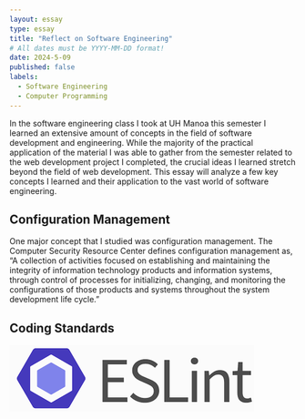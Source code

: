 ```yaml
---
layout: essay
type: essay
title: "Reflect on Software Engineering"
# All dates must be YYYY-MM-DD format!
date: 2024-5-09
published: false
labels:
  - Software Engineering
  - Computer Programming
---
```



In the software engineering class I took at UH Manoa this semester I learned an extensive amount of concepts in the field of software development and engineering. While the majority of the practical application of the material I was able to gather from the semester related to the web development project I completed, the crucial ideas I learned stretch beyond the field of web development. This essay will analyze a few key concepts I learned and their application to the vast world of software engineering. 

<h2>Configuration Management</h2>

One major concept that I studied was configuration management. <a link=“https://csrc.nist.gov/glossary/term/configuration_management”> The Computer Security Resource Center</a> defines configuration management as, “A collection of activities focused on establishing and maintaining the integrity of information technology products and information systems, through control of processes for initializing, changing, and monitoring the configurations of those products and systems throughout the system development life cycle.”


<h2>Coding Standards</h2>

<img class="img-fluid" src="../img/ESLint.png">

